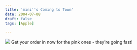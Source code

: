 ```yaml
---
title: 'mini''s Coming to Town'
date: 2004-07-08
draft: false
tags: [Apple]

---
```


![](http://ccs.usask.ca/images/indexads/ipod-mini.jpg) Get your order in now for the pink ones - they're going fast!